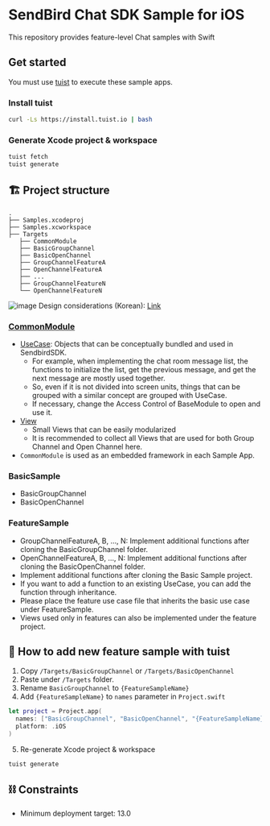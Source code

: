 # SendBird Chat SDK Sample for iOS
This repository provides feature-level Chat samples with Swift

## Get started

You must use [tuist](https://github.com/tuist/tuist) to execute these sample apps.

### Install tuist
```bash
curl -Ls https://install.tuist.io | bash
```

### Generate Xcode project & workspace
```bash
tuist fetch
tuist generate
```

## 🏗 Project structure

```
.
├── Samples.xcodeproj
├── Samples.xcworkspace
├── Targets
   ├── CommonModule
   ├── BasicGroupChannel
   ├── BasicOpenChannel
   ├── GroupChannelFeatureA
   ├── OpenChannelFeatureA
   ├── ...
   ├── GroupChannelFeatureN
   └── OpenChannelFeatureN
```

![image](https://user-images.githubusercontent.com/11647461/156985707-e504f40d-11ce-402e-8038-b13f90ee5db6.png)
Design considerations (Korean): [Link](https://medium.com/@hongseongho/%EA%B8%B0%EB%8A%A5-%EB%8B%A8%EC%9C%84%EB%A1%9C-%ED%99%95%EC%9E%A5-%EA%B0%80%EB%8A%A5%ED%95%9C-%EC%83%98%ED%94%8C-%EC%95%B1-%EB%A7%8C%EB%93%A4%EA%B8%B0-a5fd35ac5ca0)


### [CommonModule](https://github.com/sendbird/examples-chat-ios/tree/main/CommonModule/CommonModule)

- [UseCase](https://github.com/sendbird/examples-chat-ios/tree/main/CommonModule/CommonModule/UseCase): Objects that can be conceptually bundled and used in SendbirdSDK.
  - For example, when implementing the chat room message list, the functions to initialize the list, get the previous message, and get the next message are mostly used together.
  - So, even if it is not divided into screen units, things that can be grouped with a similar concept are grouped with UseCase.
  - If necessary, change the Access Control of BaseModule to open and use it.
- [View](https://github.com/sendbird/examples-chat-ios/tree/main/CommonModule/CommonModule/View)
  - Small Views that can be easily modularized
  - It is recommended to collect all Views that are used for both Group Channel and Open Channel here.
- `CommonModule` is used as an embedded framework in each Sample App.

### BasicSample
- BasicGroupChannel
- BasicOpenChannel

### FeatureSample
- GroupChannelFeatureA, B, …, N: Implement additional functions after cloning the BasicGroupChannel folder.
- OpenChannelFeatureA, B, …, N: Implement additional functions after cloning the BasicOpenChannel folder.
- Implement additional functions after cloning the Basic Sample project. 
- If you want to add a function to an existing UseCase, you can add the function through inheritance.
- Please place the feature use case file that inherits the basic use case under FeatureSample.
- Views used only in features can also be implemented under the feature project.

## 📲 How to add new feature sample with tuist
1. Copy `/Targets/BasicGroupChannel` or `/Targets/BasicOpenChannel`
2. Paste under `/Targets` folder.
3. Rename `BasicGroupChannel` to `{FeatureSampleName}`
4. Add `{FeatureSampleName}` to `names` parameter in `Project.swift`
  ```swift
  let project = Project.app(
    names: ["BasicGroupChannel", "BasicOpenChannel", "{FeatureSampleName}"],
    platform: .iOS
  )
  ```
5. Re-generate Xcode project & workspace
  ```
  tuist generate
  ```

## ⛓ Constraints

- Minimum deployment target: 13.0
